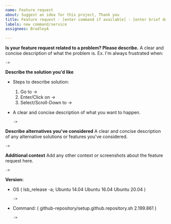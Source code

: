 ```yaml
---
name: Feature request
about: Suggest an idea for this project, Thank you
title: Feature request - [enter command if available] - [enter brief description]
labels: new command/service
assignees: BradleyA

---
```


**Is your feature request related to a problem? Please describe.**
A clear and concise description of what the problem is. Ex. I'm always frustrated when:

    ->

**Describe the solution you'd like**

*  Steps to describe solution:
   1. Go to ->
   2. Enter/Click on ->
   3. Select/Scroll-Down to ->

* A clear and concise description of what you want to happen.

      ->

**Describe alternatives you've considered**
A clear and concise description of any alternative solutions or features you've considered.

    ->

**Additional context**
Add any other context or screenshots about the feature request here.

    ->

**Version:**
 - OS ( lsb_release -a; Ubuntu 14.04  Ubuntu 16.04  Ubuntu 20.04 )
 
       ->
 
  - Command: ( github-repository/setup.github.repository.sh  2.199.861 )

        ->
